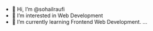 - 👋 Hi, I’m @sohailraufi
- 👀 I’m interested in Web Development
- 🌱 I’m currently learning Frontend Web Development. ...


<!---
sohailraufi/sohailraufi is a ✨ special ✨ repository because its `README.md` (this file) appears on your GitHub profile.
You can click the Preview link to take a look at your changes.
--->
